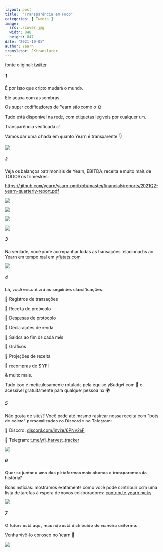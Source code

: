 ```yaml
---
layout: post
title:  "Transparência em Foco"
categories: [ Tweets ]
image:
  src: ./cover.jpg
  width: 848
  height: 847
date: "2021-10-05"
author: Yearn
translator: JKtranslator
---
```


fonte original: [twitter](https://twitter.com/iearnfinance/status/1445143482830446600)

##### 1

É por isso que cripto mudará o mundo.

Ele acaba com as sombras.

Os super codificadores de Yearn são como o 🌞.

Tudo está disponível na rede, com etiquetas legíveis por qualquer um.

Transparência verificada ✅

Vamos dar uma olhada em quanto Yearn é transparente 👇

![](image1.jpg?w=848&h=847)

##### 2

Veja os balanços patrimoniais de Yearn, EBITDA, receita e muito mais de TODOS os trimestres:

https://github.com/yearn/yearn-pm/blob/master/financials/reports/2021Q2-yearn-quarterly-report.pdf

![](image2.jpg?w=1200&h=579)

![](image3.jpg?w=1200&h=626)

![](image4.jpg?w=1199&h=631)

![](image5.jpg?w=1200&h=607)

##### 3

Na verdade, você pode acompanhar todas as transações relacionadas ao Yearn em tempo real em [yfistats.com](http://www.yfistats.com/)

![](image6.jpg?w=1200&h=655)

##### 4

Lá, você encontrará as seguintes classificações:

🔵 Registros de transações

🔵 Receita de protocolo

🔵 Despesas de protocolo

🔵 Declarações de renda

🔵 Saldos ao fim de cada mês

🔵 Gráficos

🔵 Projeções de receita

🔵 recompras de $ YFI

& muito mais.

Tudo isso é meticulosamente rotulado pela equipe yBudget com 💙 e acessível gratuitamente para qualquer pessoa no 🌍

##### 5

Não gosta de sites? Você pode até mesmo rastrear nossa receita com "bots de coleta" personalizados no Discord e no Telegram:

🔵 Discord: [discord.com/invite/6PNv2nF](https://discord.com/invite/6PNv2nF)

🔵 Telegram: [t.me/yfi_harvest_tracker](https://t.me/yfi_harvest_tracker)

![](image7.jpg?w=1200&h=747)

##### 6

Quer se juntar a uma das plataformas mais abertas e transparentes da história?

Boas notícias: mostramos exatamente como você pode contribuir com uma lista de tarefas à espera de novos colaboradores: [contribute.yearn.rocks](https://contribute.yearn.rocks/)

![](image8.jpg?w=1200&h=712)

##### 7

O futuro está aqui, mas não está distribuído de maneira uniforme.

Venha vivê-lo conosco no Yearn 💙

![](image9.jpg?w=1200&h=781)
